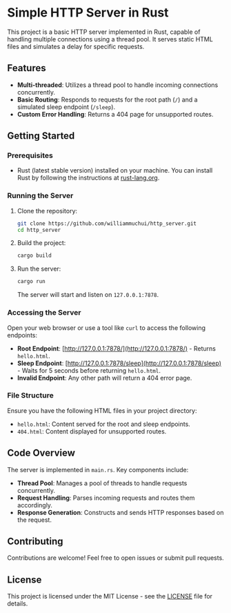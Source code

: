 # Simple HTTP Server in Rust

This project is a basic HTTP server implemented in Rust, capable of handling multiple connections using a thread pool. It serves static HTML files and simulates a delay for specific requests.

## Features

- **Multi-threaded**: Utilizes a thread pool to handle incoming connections concurrently.
- **Basic Routing**: Responds to requests for the root path (`/`) and a simulated sleep endpoint (`/sleep`).
- **Custom Error Handling**: Returns a 404 page for unsupported routes.

## Getting Started

### Prerequisites

- Rust (latest stable version) installed on your machine. You can install Rust by following the instructions at [rust-lang.org](https://www.rust-lang.org/tools/install).

### Running the Server

1. Clone the repository:

   ```bash
   git clone https://github.com/williammuchui/http_server.git 
   cd http_server
   ```

2. Build the project:

   ```bash
   cargo build
   ```

3. Run the server:

   ```bash
   cargo run
   ```

   The server will start and listen on `127.0.0.1:7878`.

### Accessing the Server

Open your web browser or use a tool like `curl` to access the following endpoints:

- **Root Endpoint**: [http://127.0.0.1:7878/](http://127.0.0.1:7878/) - Returns `hello.html`.
- **Sleep Endpoint**: [http://127.0.0.1:7878/sleep](http://127.0.0.1:7878/sleep) - Waits for 5 seconds before returning `hello.html`.
- **Invalid Endpoint**: Any other path will return a 404 error page.

### File Structure

Ensure you have the following HTML files in your project directory:

- `hello.html`: Content served for the root and sleep endpoints.
- `404.html`: Content displayed for unsupported routes.

## Code Overview

The server is implemented in `main.rs`. Key components include:

- **Thread Pool**: Manages a pool of threads to handle requests concurrently.
- **Request Handling**: Parses incoming requests and routes them accordingly.
- **Response Generation**: Constructs and sends HTTP responses based on the request.

## Contributing

Contributions are welcome! Feel free to open issues or submit pull requests.

## License

This project is licensed under the MIT License - see the [LICENSE](LICENSE) file for details.

